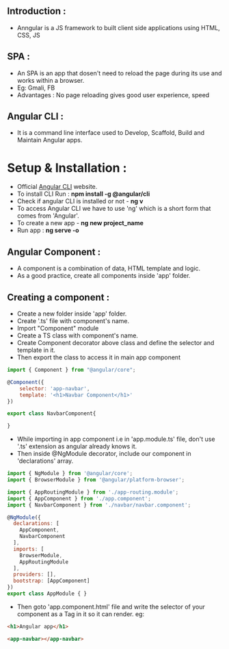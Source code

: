## Introduction :

- Anngular is a JS framework to built client side applications using HTML, CSS, JS

## SPA :
- An SPA is an app that dosen't need to reload the page during its use and works within a browser.
- Eg: Gmali, FB
- Advantages : No page reloading gives good user experience, speed

## Angular CLI :

- It is a command line interface used to Develop, Scaffold, Build and Maintain Angular apps.

# Setup & Installation :

- Official [Angular CLI](https://angular.io/cli) website.
- To install CLI Run : **npm install -g @angular/cli**
- Check if angular CLI is installed or not - **ng v**
- To access Angular CLI we have to use 'ng' which is a short form that comes from 'Angular'.
- To create a new app - **ng new project_name**
- Run app :  **ng serve -o**

## Angular Component :

- A component is a combination of data, HTML template and logic.
- As a good practice,  create all components inside 'app' folder.

## Creating a component :

- Create a new folder inside 'app' folder.
- Create '.ts' file with component's name.
- Import "Component" module 
- Create a TS class with component's name.
- Create Component decorator above class and define the selector and template in it.
- Then export the class to access it in main  app component
```javascript
import { Component } from "@angular/core";

@Component({
    selector: 'app-navbar',
    template: '<h1>Navbar Component</h1>'
})

export class NavbarComponent{

}
```
- While importing in app component i.e in 'app.module.ts' file, don't use '.ts' extension as angular already knows it.
- Then inside @NgModule decorator, include our component in 'declarations' array.
```javascript
import { NgModule } from '@angular/core';
import { BrowserModule } from '@angular/platform-browser';

import { AppRoutingModule } from './app-routing.module';
import { AppComponent } from './app.component';
import { NavbarComponent } from './navbar/navbar.component';

@NgModule({
  declarations: [
    AppComponent,
    NavbarComponent
  ],
  imports: [
    BrowserModule,
    AppRoutingModule
  ],
  providers: [],
  bootstrap: [AppComponent]
})
export class AppModule { }
```
- Then goto 'app.component.html' file and write the selector of your component as a Tag in it so it can render. eg: <app-navbar></app-navbar>
```html
<h1>Angular app</h1>

<app-navbar></app-navbar>
```
